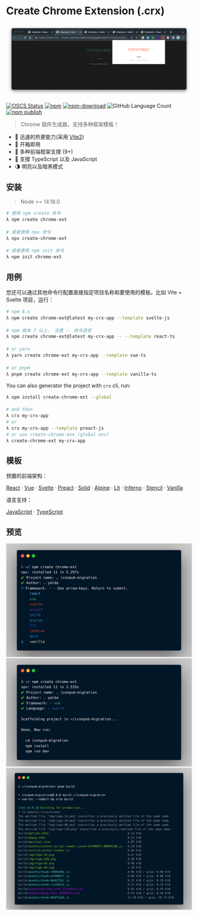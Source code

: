 # Create Chrome Extension (.crx)

![crx-preview](./docs/crx-preview.png)

[![OSCS Status](https://www.oscs1024.com/platform/badge/guocaoyi/create-chrome-ext.svg?size=small)](https://www.oscs1024.com/project/guocaoyi/create-chrome-ext?ref=badge_small)
[![npm](https://img.shields.io/npm/v/create-chrome-ext?logo=npm)](https://www.npmjs.com/package/create-chrome-ext)
[![npm-download](https://img.shields.io/npm/dw/create-chrome-ext)](https://www.npmjs.com/package/create-chrome-ext)
![GitHub Language Count](https://img.shields.io/github/languages/count/guocaoyi/create-chrome-ext)
[![npm publish](https://github.com/guocaoyi/create-chrome-ext/actions/workflows/npm-publish.yml/badge.svg)](https://github.com/guocaoyi/create-chrome-ext/actions/workflows/npm-publish.yml)

> Chrome 插件生成器，支持多种框架模板！

- 🚀 迅速的热更能力(采用 [Vite2](https://vitejs.dev))
- 🥡 开箱即用
- 🌈 多种前端框架支撑 (9+)
- 🥢 支撑 TypeScript 以及 JavaScript
- 🌗 明亮以及暗黑模式

## 安装

> Node >= 14.18.0

```bash
# 使用 npm create 命令
λ npm create chrome-ext

# 或者使用 npx 命令
λ npx create-chrome-ext

# 或者使用 npm init 命令
λ npm init chrome-ext
```

## 用例

您还可以通过其他命令行配置直接指定项目名称和要使用的模板。比如 Vite + Svelte 项目，运行：

```bash
# npm 6.x
λ npm create chrome-ext@latest my-crx-app --template svelte-js

# npm 版本 7 以上， 注意 -- 命令选项
λ npm create chrome-ext@latest my-crx-app -- --template react-ts

# or yarn
λ yarn create chrome-ext my-crx-app --template vue-ts

# or pnpm
λ pnpm create chrome-ext my-crx-app --template vanilla-ts
```

You can also generator the project with `crx` cli, run:

```bash
λ npm install create-chrome-ext --global

# and then
λ crx my-crx-app
# or
λ crx my-crx-app --template preact-js
# or use create-chrome-exe (global env)
λ create-chrome-ext my-crx-app
```

## 模板

预置的前端架构：

[React](https://reactjs.org) · [Vue](https://vuejs.org) · [Svelte](https://svelte.dev) · [Preact](https://preactjs.com) · [Solid](https://www.solidjs.com) · [Alpine](https://alpinejs.dev) · [Lit](https://lit.dev) · [Inferno](https://www.infernojs.org) · [Stencil](https://stenciljs.com) · [Vanilla](http://vanilla-js.com)

语言支持：

[JavaScript](https://www.javascript.com/) · [TypeScript](https://www.typescriptlang.org/)

## 预览

![crx-run](./docs/crx-run.png)
![crx-install](./docs/crx-install.png)
![crx-build](./docs/crx-build.png)
